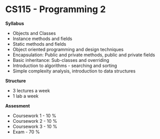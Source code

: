 # CS115 - Programming 2
__Syllabus__
- Objects and Classes
- Instance methods and fields
- Static methods and fields
- Object oriented programming and design techniques
- Encapsulation: Public and private methods, public and private fields
- Basic inheritance: Sub-classes and overriding
- Introduction to algorithms - searching and sorting
- Simple complexity analysis, introduction to data structures

__Structure__
- 3 lectures a week
- 1 lab a week

__Assesment__
- Coursework 1 - 10 %
- Coursework 2 - 10 %
- Coursework 3 - 10 %
- Exam - 70 %